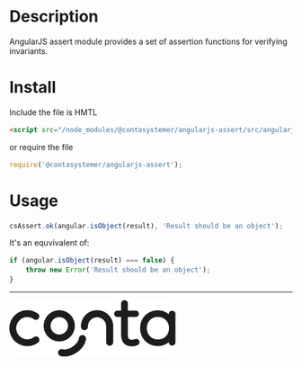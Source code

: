 # Description

AngularJS assert module provides a set of assertion functions for verifying invariants.

# Install

Include the file is HMTL

```html
<script src="/node_modules/@contasystemer/angularjs-assert/src/angularjs-assert.js"></script>
```

or require the file

```js
require('@contasystemer/angularjs-assert');
```

# Usage

```js
csAssert.ok(angular.isObject(result), 'Result should be an object');
```

It's an equvivalent of:

```js
if (angular.isObject(result) === false) {
    throw new Error('Result should be an object');
}
```

---

![Conta AS](/assets/conta-logo.png)